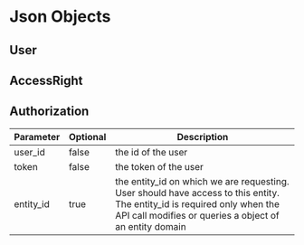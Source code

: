 # Json Objects

## User

## AccessRight

## Authorization

Parameter | Optional | Description
--------- | -------- | -----------
user_id  | false | the id of the user
token | false | the token of the user
entity_id | true | the entity_id on which we are requesting. User should have access to this entity. The entity_id is required only when the API call modifies or queries a object of an entity domain






